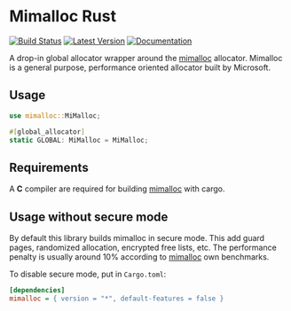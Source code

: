 # Mimalloc Rust

[![Build Status](https://travis-ci.org/purpleprotocol/mimalloc_rust.svg?branch=master)](https://travis-ci.org/purpleprotocol/mimalloc_rust) [![Latest Version]][crates.io] [![Documentation]][docs.rs]

A drop-in global allocator wrapper around the [mimalloc](https://github.com/microsoft/mimalloc) allocator.
Mimalloc is a general purpose, performance oriented allocator built by Microsoft.

## Usage

```rust
use mimalloc::MiMalloc;

#[global_allocator]
static GLOBAL: MiMalloc = MiMalloc;
```

## Requirements

A __C__ compiler are required for building [mimalloc](https://github.com/microsoft/mimalloc) with cargo.

## Usage without secure mode

By default this library builds mimalloc in secure mode. This add guard pages,
randomized allocation, encrypted free lists, etc. The performance penalty is usually
around 10% according to [mimalloc](https://github.com/microsoft/mimalloc)
own benchmarks.

To disable secure mode, put in `Cargo.toml`:

```ini
[dependencies]
mimalloc = { version = "*", default-features = false }
```

[crates.io]: https://crates.io/crates/mimalloc
[Latest Version]: https://img.shields.io/crates/v/mimalloc.svg
[Documentation]: https://docs.rs/mimalloc/badge.svg
[docs.rs]: https://docs.rs/mimalloc
